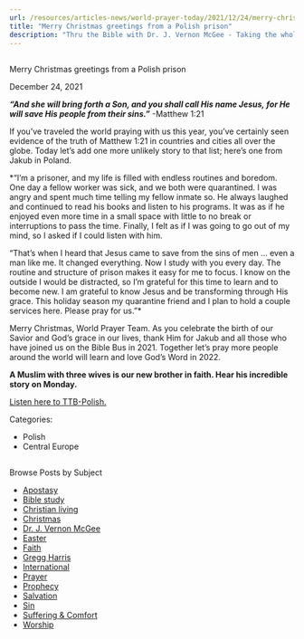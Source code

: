 ```yaml
---
url: /resources/articles-news/world-prayer-today/2021/12/24/merry-christmas-greetings-from-a-polish-prison
title: "Merry Christmas greetings from a Polish prison"
description: "Thru the Bible with Dr. J. Vernon McGee - Taking the whole Word to the whole world"
---
```







## 
 Merry Christmas greetings from a Polish prison


December 24, 2021
![]()




***“And she will bring forth a Son, and you shall call His name Jesus, for He will save His people from their sins.”*** -Matthew 1:21

If you’ve traveled the world praying with us this year, you’ve certainly seen evidence of the truth of Matthew 1:21 in countries and cities all over the globe. Today let’s add one more unlikely story to that list; here’s one from Jakub in Poland.

*“I’m a prisoner, and my life is filled with endless routines and boredom. One day a fellow worker was sick, and we both were quarantined. I was angry and spent much time telling my fellow inmate so. He always laughed and continued to read his books and listen to his programs. It was as if he enjoyed even more time in a small space with little to no break or interruptions to pass the time. Finally, I felt as if I was going to go out of my mind, so I asked if I could listen with him.   
  
“That’s when I heard that Jesus came to save from the sins of men … even a man like me. It changed everything. Now I study with you every day. The routine and structure of prison makes it easy for me to focus. I know on the outside I would be distracted, so I’m grateful for this time to learn and to become new. I am grateful to know Jesus and be transforming through His grace. This holiday season my quarantine friend and I plan to hold a couple services here. Please pray for us.”*

Merry Christmas, World
Prayer Team. As you celebrate the birth of our Savior and God’s grace in our
lives, thank Him for Jakub and all those who have joined us on the Bible Bus in
2021. Together let’s pray more people around the world will learn and love
God’s Word in 2022.

**A Muslim with three wives is our new brother in faith. Hear his incredible story on Monday.**

[Listen here to TTB-Polish.](https://ttb.twr.org/home/day,0440/language,POL)



Categories: 


* Polish
* Central Europe









## 
 Browse Posts by Subject


* [Apostasy](/resources/articles-news/-in-tags/tags/Apostasy)
* [Bible study](/resources/articles-news/-in-tags/tags/Bible-study)
* [Christian living](/resources/articles-news/-in-tags/tags/Christian-living)
* [Christmas](/resources/articles-news/-in-tags/tags/Christmas)
* [Dr. J. Vernon McGee](/resources/articles-news/-in-tags/tags/Dr-J-Vernon-McGee)
* [Easter](/resources/articles-news/-in-tags/tags/easter)
* [Faith](/resources/articles-news/-in-tags/tags/Faith)
* [Gregg Harris](/resources/articles-news/-in-tags/tags/Gregg-Harris)
* [International](/resources/articles-news/-in-tags/tags/International)
* [Prayer](/resources/articles-news/-in-tags/tags/prayer)
* [Prophecy](/resources/articles-news/-in-tags/tags/Prophecy)
* [Salvation](/resources/articles-news/-in-tags/tags/Salvation)
* [Sin](/resources/articles-news/-in-tags/tags/sin)
* [Suffering & Comfort](/resources/articles-news/-in-tags/tags/Suffering-Comfort)
* [Worship](/resources/articles-news/-in-tags/tags/worship)






